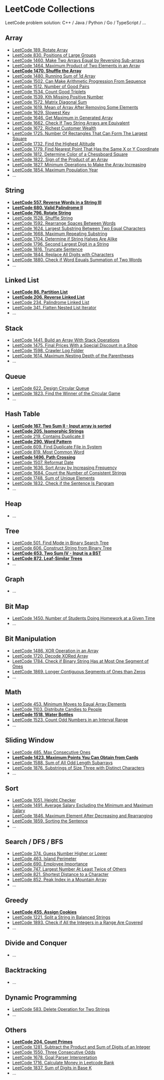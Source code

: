 # LeetCode Collections

LeetCode problem solution: C++ / Java / Python / Go / TypeScript / ...

## Array

- [LeetCode 189. Rotate Array](https://leetcode.com/problems/rotate-array/)
- [LeetCode 830. Positions of Large Groups](https://leetcode.com/problems/positions-of-large-groups/)
- [LeetCode 1460. Make Two Arrays Equal by Reversing Sub-arrays](https://leetcode.com/problems/make-two-arrays-equal-by-reversing-sub-arrays/)
- [LeetCode 1464. Maximum Product of Two Elements in an Array](https://leetcode.com/problems/maximum-product-of-two-elements-in-an-array/)
- [**LeetCode 1470. Shuffle the Array**](https://leetcode.com/problems/shuffle-the-array/)
- [LeetCode 1480. Running Sum of 1d Array](https://leetcode.com/problems/running-sum-of-1d-array/)
- [LeetCode 1502. Can Make Arithmetic Progression From Sequence](https://leetcode.com/problems/can-make-arithmetic-progression-from-sequence/)
- [LeetCode 1512. Number of Good Pairs](https://leetcode.com/problems/number-of-good-pairs/)
- [LeetCode 1534. Count Good Triplets](https://leetcode.com/problems/count-good-triplets/)
- [LeetCode 1539. Kth Missing Positive Number](https://leetcode.com/problems/kth-missing-positive-number/)
- [LeetCode 1572. Matrix Diagonal Sum](https://leetcode.com/problems/matrix-diagonal-sum/)
- [LeetCode 1619. Mean of Array After Removing Some Elements](https://leetcode.com/problems/mean-of-array-after-removing-some-elements/)
- [LeetCode 1629. Slowest Key](https://leetcode.com/problems/slowest-key/)
- [LeetCode 1646. Get Maximum in Generated Array](https://leetcode.com/problems/get-maximum-in-generated-array/)
- [LeetCode 1662. Check If Two String Arrays are Equivalent](https://leetcode.com/problems/check-if-two-string-arrays-are-equivalent/)
- [LeetCode 1672. Richest Customer Wealth](https://leetcode.com/problems/richest-customer-wealth/)
- [LeetCode 1725. Number Of Rectangles That Can Form The Largest Square](https://leetcode.com/problems/number-of-rectangles-that-can-form-the-largest-square/)
- [LeetCode 1732. Find the Highest Altitude](https://leetcode.com/problems/find-the-highest-altitude/)
- [LeetCode 1779. Find Nearest Point That Has the Same X or Y Coordinate](https://leetcode.com/problems/find-nearest-point-that-has-the-same-x-or-y-coordinate/)
- [LeetCode 1812. Determine Color of a Chessboard Square](https://leetcode.com/problems/determine-color-of-a-chessboard-square/)
- [LeetCode 1822. Sign of the Product of an Array](https://leetcode.com/problems/sign-of-the-product-of-an-array/)
- [LeetCode 1827. Minimum Operations to Make the Array Increasing](https://leetcode.com/problems/minimum-operations-to-make-the-array-increasing/)
- [LeetCode 1854. Maximum Population Year](https://leetcode.com/problems/maximum-population-year/)
- ...

## String

- [**LeetCode 557. Reverse Words in a String III**](https://leetcode.com/problems/reverse-words-in-a-string-iii/)
- [**LeetCode 680. Valid Palindrome II**](https://leetcode.com/problems/valid-palindrome-ii/)
- [**LeetCode 796. Rotate String**](https://leetcode.com/problems/rotate-string/)
- [LeetCode 1528. Shuffle String](https://leetcode.com/problems/shuffle-string/)
- [LeetCode 1592. Rearrange Spaces Between Words](https://leetcode.com/problems/rearrange-spaces-between-words/)
- [LeetCode 1624. Largest Substring Between Two Equal Characters](https://leetcode.com/problems/largest-substring-between-two-equal-characters/)
- [LeetCode 1668. Maximum Repeating Substring](https://leetcode.com/problems/maximum-repeating-substring/)
- [LeetCode 1704. Determine if String Halves Are Alike](https://leetcode.com/problems/determine-if-string-halves-are-alike/)
- [LeetCode 1796. Second Largest Digit in a String](https://leetcode.com/problems/second-largest-digit-in-a-string/)
- [LeetCode 1816. Truncate Sentence](https://leetcode.com/problems/truncate-sentence/)
- [LeetCode 1844. Replace All Digits with Characters](https://leetcode.com/problems/replace-all-digits-with-characters/)
- [LeetCode 1880. Check if Word Equals Summation of Two Words](https://leetcode.com/problems/check-if-word-equals-summation-of-two-words/)
- ...

## Linked List

- [**LeetCode 86. Partition List**](https://leetcode.com/problems/partition-list/)
- [**LeetCode 206. Reverse Linked List**](https://leetcode.com/problems/reverse-linked-list/)
- [LeetCode 234. Palindrome Linked List](https://leetcode.com/problems/palindrome-linked-list/)
- [LeetCode 341. Flatten Nested List Iterator](https://leetcode.com/problems/flatten-nested-list-iterator/)
- ...

## Stack

- [LeetCode 1441. Build an Array With Stack Operations](https://leetcode.com/problems/build-an-array-with-stack-operations/)
- [LeetCode 1475. Final Prices With a Special Discount in a Shop](https://leetcode.com/problems/final-prices-with-a-special-discount-in-a-shop/)
- [LeetCode 1598. Crawler Log Folder](https://leetcode.com/problems/crawler-log-folder/)
- [LeetCode 1614. Maximum Nesting Depth of the Parentheses](https://leetcode.com/problems/maximum-nesting-depth-of-the-parentheses/)
- ...

## Queue

- [LeetCode 622. Design Circular Queue](https://leetcode.com/problems/design-circular-queue/)
- [LeetCode 1823. Find the Winner of the Circular Game](https://leetcode.com/problems/find-the-winner-of-the-circular-game/)
- ...

## Hash Table

- [**LeetCode 167. Two Sum II - Input array is sorted**](https://leetcode.com/problems/two-sum-ii-input-array-is-sorted/)
- [**LeetCode 205. Isomorphic Strings**](https://leetcode.com/problems/isomorphic-strings/)
- [LeetCode 219. Contains Duplicate II](https://leetcode.com/problems/contains-duplicate-ii/)
- [**LeetCode 290. Word Pattern**](https://leetcode.com/problems/word-pattern/)
- [LeetCode 609. Find Duplicate File in System](https://leetcode.com/problems/find-duplicate-file-in-system/)
- [LeetCode 819. Most Common Word](https://leetcode.com/problems/most-common-word/)
- [**LeetCode 1496. Path Crossing**](https://leetcode.com/problems/path-crossing/)
- [LeetCode 1507. Reformat Date](https://leetcode.com/problems/reformat-date/)
- [LeetCode 1636. Sort Array by Increasing Frequency](https://leetcode.com/problems/sort-array-by-increasing-frequency/)
- [LeetCode 1684. Count the Number of Consistent Strings](https://leetcode.com/problems/count-the-number-of-consistent-strings/)
- [LeetCode 1748. Sum of Unique Elements](https://leetcode.com/problems/sum-of-unique-elements/)
- [LeetCode 1832. Check if the Sentence Is Pangram](https://leetcode.com/problems/check-if-the-sentence-is-pangram/)
- ...

## Heap

- ...

## Tree

- [LeetCode 501. Find Mode in Binary Search Tree](https://leetcode.com/problems/find-mode-in-binary-search-tree/)
- [LeetCode 606. Construct String from Binary Tree](https://leetcode.com/problems/construct-string-from-binary-tree/)
- [**LeetCode 653. Two Sum IV - Input is a BST**](https://leetcode.com/problems/two-sum-iv-input-is-a-bst/)
- [**LeetCode 872. Leaf-Similar Trees**](https://leetcode.com/problems/leaf-similar-trees/)
- ...

## Graph

- ...

## Bit Map

- [LeetCode 1450. Number of Students Doing Homework at a Given Time](https://leetcode.com/problems/number-of-students-doing-homework-at-a-given-time/)
- ...

## Bit Manipulation

- [LeetCode 1486. XOR Operation in an Array](https://leetcode.com/problems/xor-operation-in-an-array/)
- [LeetCode 1720. Decode XORed Array](https://leetcode.com/problems/decode-xored-array/)
- [LeetCode 1784. Check if Binary String Has at Most One Segment of Ones](https://leetcode.com/problems/check-if-binary-string-has-at-most-one-segment-of-ones/)
- [LeetCode 1869. Longer Contiguous Segments of Ones than Zeros](https://leetcode.com/problems/longer-contiguous-segments-of-ones-than-zeros/)
- ...

## Math

- [LeetCode 453. Minimum Moves to Equal Array Elements](https://leetcode.com/problems/minimum-moves-to-equal-array-elements/)
- [LeetCode 1103. Distribute Candies to People](https://leetcode.com/problems/distribute-candies-to-people/)
- [**LeetCode 1518. Water Bottles**](https://leetcode.com/problems/water-bottles/)
- [LeetCode 1523. Count Odd Numbers in an Interval Range](https://leetcode.com/problems/count-odd-numbers-in-an-interval-range/)
- ...

## Sliding Window

- [LeetCode 485. Max Consecutive Ones](https://leetcode.com/problems/max-consecutive-ones/)
- [**LeetCode 1423. Maximum Points You Can Obtain from Cards**](https://leetcode.com/problems/maximum-points-you-can-obtain-from-cards/)
- [LeetCode 1588. Sum of All Odd Length Subarrays](https://leetcode.com/problems/sum-of-all-odd-length-subarrays/)
- [LeetCode 1876. Substrings of Size Three with Distinct Characters](https://leetcode.com/problems/substrings-of-size-three-with-distinct-characters/)
- ...

## Sort

- [LeetCode 1051. Height Checker](https://leetcode.com/problems/height-checker/)
- [LeetCode 1491. Average Salary Excluding the Minimum and Maximum Salary](https://leetcode.com/problems/average-salary-excluding-the-minimum-and-maximum-salary/)
- [LeetCode 1846. Maximum Element After Decreasing and Rearranging](https://leetcode.com/problems/maximum-element-after-decreasing-and-rearranging/)
- [LeetCode 1859. Sorting the Sentence](https://leetcode.com/problems/sorting-the-sentence/)
- ...

## Search / DFS / BFS

- [LeetCode 374. Guess Number Higher or Lower](https://leetcode.com/problems/guess-number-higher-or-lower/)
- [LeetCode 463. Island Perimeter](https://leetcode.com/problems/island-perimeter/)
- [LeetCode 690. Employee Importance](https://leetcode.com/problems/employee-importance/)
- [LeetCode 747. Largest Number At Least Twice of Others](https://leetcode.com/problems/largest-number-at-least-twice-of-others/)
- [LeetCode 821. Shortest Distance to a Character](https://leetcode.com/problems/shortest-distance-to-a-character/)
- [LeetCode 852. Peak Index in a Mountain Array](https://leetcode.com/problems/peak-index-in-a-mountain-array/)
- ...

## Greedy

- [**LeetCode 455. Assign Cookies**](https://leetcode.com/problems/assign-cookies/)
- [LeetCode 1221. Split a String in Balanced Strings](https://leetcode.com/problems/split-a-string-in-balanced-strings/)
- [LeetCode 1893. Check if All the Integers in a Range Are Covered](https://leetcode.com/problems/check-if-all-the-integers-in-a-range-are-covered/)
- ...

## Divide and Conquer

- ...

## Backtracking

- ...

## Dynamic Programming

- [LeetCode 583. Delete Operation for Two Strings](https://leetcode.com/problems/delete-operation-for-two-strings/)
- ...

## Others

- [**LeetCode 204. Count Primes**](https://leetcode.com/problems/count-primes/)
- [LeetCode 1281. Subtract the Product and Sum of Digits of an Integer](https://leetcode.com/problems/subtract-the-product-and-sum-of-digits-of-an-integer/)
- [LeetCode 1550. Three Consecutive Odds](https://leetcode.com/problems/three-consecutive-odds/)
- [LeetCode 1678. Goal Parser Interpretation](https://leetcode.com/problems/goal-parser-interpretation/)
- [LeetCode 1716. Calculate Money in Leetcode Bank](https://leetcode.com/problems/calculate-money-in-leetcode-bank/)
- [LeetCode 1837. Sum of Digits in Base K](https://leetcode.com/problems/sum-of-digits-in-base-k/)
- ...

<!-- EOF -->


